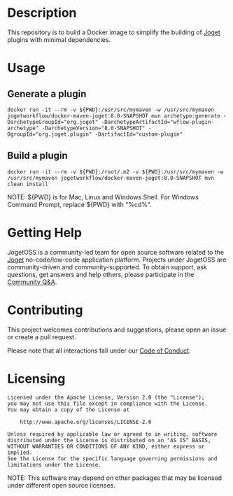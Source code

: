 # Description

This repository is to build a Docker image to simplify the building of [Joget](https://www.joget.org) plugins with minimal dependencies.

# Usage

## Generate a plugin

```
docker run -it --rm -v ${PWD}:/usr/src/mymaven -w /usr/src/mymaven jogetworkflow/docker-maven-joget:8.0-SNAPSHOT mvn archetype:generate -DarchetypeGroupId="org.joget" -DarchetypeArtifactId="wflow-plugin-archetype" -DarchetypeVersion="8.0-SNAPSHOT" -DgroupId="org.joget.plugin" -DartifactId="custom-plugin"
```

## Build a plugin

```
docker run -it --rm -v ${PWD}:/root/.m2 -v ${PWD}:/usr/src/mymaven -w /usr/src/mymaven jogetworkflow/docker-maven-joget:8.0-SNAPSHOT mvn clean install
```

NOTE: ${PWD} is for Mac, Linux and Windows Shell. For Windows Command Prompt, replace ${PWD} with "%cd%".

# Getting Help

JogetOSS is a community-led team for open source software related to the [Joget](https://www.joget.org) no-code/low-code application platform.
Projects under JogetOSS are community-driven and community-supported.
To obtain support, ask questions, get answers and help others, please participate in the [Community Q&A](https://answers.joget.org/).

# Contributing

This project welcomes contributions and suggestions, please open an issue or create a pull request.

Please note that all interactions fall under our [Code of Conduct](https://github.com/jogetoss/repo-template/blob/main/CODE_OF_CONDUCT.md).

# Licensing

    Licensed under the Apache License, Version 2.0 (the "License");
    you may not use this file except in compliance with the License.
    You may obtain a copy of the License at

        http://www.apache.org/licenses/LICENSE-2.0

    Unless required by applicable law or agreed to in writing, software
    distributed under the License is distributed on an "AS IS" BASIS,
    WITHOUT WARRANTIES OR CONDITIONS OF ANY KIND, either express or implied.
    See the License for the specific language governing permissions and
    limitations under the License.

NOTE: This software may depend on other packages that may be licensed under different open source licenses.
